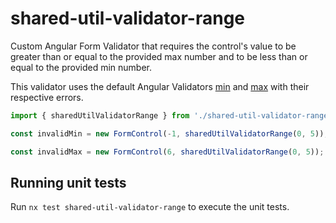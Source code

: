 # shared-util-validator-range

Custom Angular Form Validator that requires the control's value to be greater than or equal to
the provided max number and to be less than or equal to the provided min number.

This validator uses the default Angular Validators [min](https://angular.io/api/forms/Validators#min)
and [max](https://angular.io/api/forms/Validators#max) with their respective errors.

```typescript
import { sharedUtilValidatorRange } from './shared-util-validator-range';

const invalidMin = new FormControl(-1, sharedUtilValidatorRange(0, 5));

const invalidMax = new FormControl(6, sharedUtilValidatorRange(0, 5));
```

## Running unit tests

Run `nx test shared-util-validator-range` to execute the unit tests.
